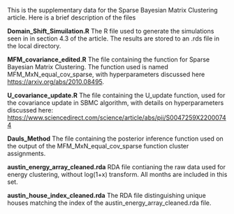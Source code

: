 This is the supplementary data for the Sparse Bayesian Matrix Clustering article. Here is a brief description of the files

**Domain_Shift_Simuilation.R**
The R file used to generate the simulations seen in in section 4.3 of the article. The results are stored to an .rds file in the local directory.

**MFM_covariance_edited.R**
The file containing the function for Sparse Bayesian Matrix Clustering. The function used is named MFM_MxN_equal_cov_sparse, with hyperparameters discussed here https://arxiv.org/abs/2010.08495.

**U_covariance_update.R**
The file containing the U_update function, used for the covariance update in SBMC algorithm, with details on hyperparameters discussed here: https://www.sciencedirect.com/science/article/abs/pii/S0047259X22000744

**Dauls_Method**
The file containing the posterior inference function used on the output of the MFM_MxN_equal_cov_sparse function cluster assignments. 

**austin_energy_array_cleaned.rda**
RDA file contianing the raw data used for energy clustering, without log(1+x) transform. All months are included in this set. 

**austin_house_index_cleaned.rda**
The RDA file distinguishing unique houses matching the index of the austin_energy_array_cleaned.rda file. 

